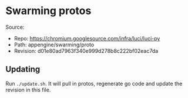 # Swarming protos

Source:

*   Repo: https://chromium.googlesource.com/infra/luci/luci-py
*   Path: appengine/swarming/proto
*   Revision: d01e80ad7963f340e999d278b8c222bf02eac7da

## Updating

Run `./update.sh`. It will pull in protos, regenerate go code and update the
revision in this file.
